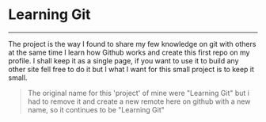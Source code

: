 # Learning Git

---

The project is the way I found to share my few knowledge on git with others at the same time I learn how Github works and create this first repo on my profile.
I shall keep it as a single page, if you want to use it to build any other site fell free to do it but I what I want for this small project is to keep it small. 

> The original name for this 'project' of mine were "Learning Git" but i had to remove it and create a new remote here on github with a new name, so it continues to be "Learning Git"